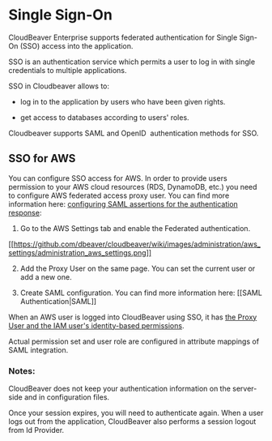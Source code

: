 # Single Sign-On

CloudBeaver Enterprise supports federated authentication for Single Sign-On (SSO) access into the application. 

SSO is an authentication service which permits a user to log in with single credentials to multiple applications.

SSO in Cloudbeaver allows to:

-   log in to the application by users who have been given rights.

-   get access to databases according to users' roles.

Cloudbeaver supports SAML and OpenID  authentication methods for SSO.

## SSO for AWS 

You can configure SSO access for AWS. In order to provide users permission to your AWS cloud resources (RDS, DynamoDB, etc.) you need to configure AWS federated access proxy user. You can find more information here: [configuring SAML assertions for the authentication response](https://docs.aws.amazon.com/IAM/latest/UserGuide/id_roles_providers_create_saml_assertions.html):

1.  Go to the AWS Settings tab and enable the Federated authentication. 

[[https://github.com/dbeaver/cloudbeaver/wiki/images/administration/aws_settings/administration_aws_settings.png]]

2.  Add the Proxy User on the same page. You can set the current user or add a new one.

3.  Create SAML configuration. You can find more information here: [[SAML Authentication|SAML]]

When an AWS user is logged into CloudBeaver using SSO, it has [the Proxy User and the IAM user's identity-based permissions](https://docs.aws.amazon.com/IAM/latest/UserGuide/id_credentials_temp_control-access_getfederationtoken.html).

Actual permission set and user role are configured in attribute mappings of SAML integration.

### Notes: 

CloudBeaver does not keep your authentication information on the server-side and in configuration files.

Once your session expires, you will need to authenticate again. When a user logs out from the application, CloudBeaver also performs a session logout from Id Provider.